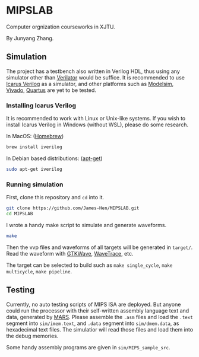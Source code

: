 # MIPSLAB

Computer orgnization courseworks in XJTU.

By Junyang Zhang.

## Simulation

The project has a testbench also written in Verilog HDL, thus using any simulator other than [Verilator](https://www.veripool.org/verilator/) would be suffice. It is recommended to use [Icarus Verilog](http://iverilog.icarus.com/) as a simulator, and other platforms such as [Modelsim](https://eda.sw.siemens.com/en-US/ic/modelsim/), [Vivado](https://china.xilinx.com/products/design-tools/vivado.html), [Quartus](https://www.intel.com/content/www/us/en/software/programmable/quartus-prime/download.html) are yet to be tested.

### Installing Icarus Verilog

It is recommended to work with Linux or Unix-like systems. If you wish to install Icarus Verilog in Windows (without WSL), please do some research.

In MacOS: ([Homebrew](https://brew.sh/))

```sh
brew install iverilog
```

In Debian based distributions: ([apt-get](https://www.debian.org/doc/manuals/debian-handbook/sect.apt-get.zh-cn.html))

```sh
sudo apt-get iverilog
```

### Running simulation

First, clone this repository and `cd` into it.

```sh
git clone https://github.com/James-Hen/MIPSLAB.git
cd MIPSLAB
```

I wrote a handy make script to simulate and generate waveforms.

```sh
make
```

Then the vvp files and waveforms of all targets will be generated in `target/`. Read the waveform with [GTKWave](http://gtkwave.sourceforge.net/), [WaveTrace](https://www.wavetrace.io/), etc.

The target can be selected to build such as `make single_cycle`, `make multicycle`, `make pipeline`.

## Testing

Currently, no auto testing scripts of MIPS ISA are deployed. But anyone could run the processor with their self-written assembly language text and data, generated by [MARS](http://courses.missouristate.edu/kenvollmar/mars/). Please assemble the `.asm` files and load the `.text` segment into `sim/imem.text`, and `.data` segment into `sim/dmem.data`, as hexadecimal text files. The simulatior will read those files and load them into the debug memories.

Some handy assembly programs are given in `sim/MIPS_sample_src`.

